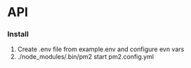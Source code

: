 # API

### Install
1. Create .env file from example.env and configure evn vars
2. ./node_modules/.bin/pm2 start pm2.config.yml